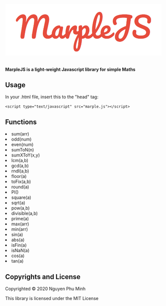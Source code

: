 <div align='center'>
    <img src='assets/logo.png'/>
</div>
<br/>
<br/>
<b>MarpleJS is a light-weight Javascript library for simple Maths</b>

## Usage
In your .html file, insert this to the "head" tag:

    <script type="text/javascript" src="marple.js"></script>

## Functions 

<li>sum(arr)</li>
<li>odd(num)</li>
<li>even(num)</li>
<li>sumToN(n)</li>
<li>sumXToY(x,y)</li>
<li>lcm(a,b)</li>
<li>gcd(a,b)</li>
<li>rndI(a,b)</li>
<li>floor(a)</li>
<li>toFix(a,b)</li>
<li>round(a)</li>
<li>PI()</li>
<li>square(a)</li>
<li>sqrt(a)</li>
<li>pow(a,b)</li>
<li>divisible(a,b)</li>
<li>prime(a)</li>
<li>max(arr)</li>
<li>min(arr)</li>
<li>sin(a)</li>
<li>abs(a)</li>
<li>isFin(a)</li>
<li>isNaN(a)</li>
<li>cos(a)</li>
<li>tan(a)</li>

## Copyrights and License
Copyrighted © 2020 Nguyen Phu Minh

This library is licensed under the MIT License

